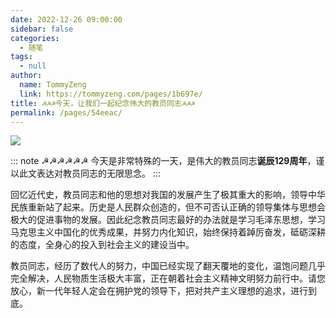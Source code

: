 ```yaml
---
date: 2022-12-26 09:00:00
sidebar: false
categories: 
  - 随笔
tags: 
  - null
author: 
  name: TommyZeng
  link: https://tommyzeng.com/pages/1b697e/
title: ☭☭☭今天，让我们一起纪念伟大的教员同志☭☭☭
permalink: /pages/54eeac/
---
```


![](https://gcore.jsdelivr.net/gh/TommyZeng777/picgo/img/202212291953805.jpg)

::: note ☭☭☭☭☭☭
今天是非常特殊的一天，是伟大的教员同志**诞辰129周年**，谨以此文表达对教员同志的无限思念。<!-- more -->
:::


回忆近代史，教员同志和他的思想对我国的发展产生了极其重大的影响，领导中华民族重新站了起来。历史是人民群众创造的，但不可否认正确的领导集体与思想会极大的促进事物的发展。因此纪念教员同志最好的办法就是学习毛泽东思想，学习马克思主义中国化的优秀成果，并努力内化知识，始终保持着踔厉奋发，砥砺深耕的态度，全身心的投入到社会主义的建设当中。

教员同志，经历了数代人的努力，中国已经实现了翻天覆地的变化，温饱问题几乎完全解决，人民物质生活极大丰富，正在朝着社会主义精神文明努力前行中。请您放心，新一代年轻人定会在拥护党的领导下，把对共产主义理想的追求，进行到底。

